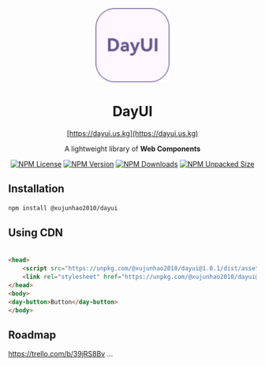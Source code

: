<div align="center">
<img src="./public/LogoLightOutlined.png" alt="logo" width="150px">

# DayUI
[https://dayui.us.kg](https://dayui.us.kg)

A lightweight library of <strong>Web Components</strong>

[![NPM License](https://img.shields.io/npm/l/%40xujunhao2010%2Fdayui)](https://github.com/xujunhao940/dayui/blob/master/LICENSE)
[![NPM Version](https://img.shields.io/npm/v/%40xujunhao2010%2Fdayui)](https://npmjs.com/package/@xujunhao2010/dayui)
[![NPM Downloads](https://img.shields.io/npm/dm/%40xujunhao2010%2Fdayui)](https://npmjs.com/package/@xujunhao2010/dayui)
[![NPM Unpacked Size](https://img.shields.io/npm/unpacked-size/%40xujunhao2010%2Fdayui)](https://npmjs.com/package/@xujunhao2010/dayui)

</div>

## Installation

```bash
npm install @xujunhao2010/dayui
```

## Using CDN

```html

<head>
    <script src="https://unpkg.com/@xujunhao2010/dayui@1.0.1/dist/assets/index.js"></script>
    <link rel="stylesheet" href="https://unpkg.com/@xujunhao2010/dayui@1.0.1/dist/assets/index.css">
</head>
<body>
<day-button>Button</day-button>
</body>
```

## Roadmap

https://trello.com/b/39jRS8Bv
...
